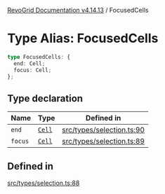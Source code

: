 [RevoGrid Documentation v4.14.13](README.md) / FocusedCells

# Type Alias: FocusedCells

```ts
type FocusedCells: {
  end: Cell;
  focus: Cell;
};
```

## Type declaration

| Name | Type | Defined in |
| ------ | ------ | ------ |
| `end` | [`Cell`](Interface.Cell.md) | [src/types/selection.ts:90](https://github.com/revolist/revogrid/blob/4eff1607ca8ee7d75f31750c713182488767268a/src/types/selection.ts#L90) |
| `focus` | [`Cell`](Interface.Cell.md) | [src/types/selection.ts:89](https://github.com/revolist/revogrid/blob/4eff1607ca8ee7d75f31750c713182488767268a/src/types/selection.ts#L89) |

## Defined in

[src/types/selection.ts:88](https://github.com/revolist/revogrid/blob/4eff1607ca8ee7d75f31750c713182488767268a/src/types/selection.ts#L88)
